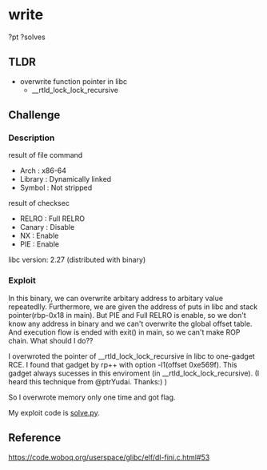 # write 
?pt ?solves

## TLDR
* overwrite function pointer in libc 
	* \_\_rtld\_lock\_lock\_recursive 

## Challenge
### Description
result of file command
* Arch    : x86-64
* Library : Dynamically linked
* Symbol  : Not stripped

result of checksec
* RELRO  : Full RELRO
* Canary : Disable
* NX     : Enable
* PIE    : Enable

libc version: 2.27 (distributed with binary)
### Exploit 
In this binary, we can overwrite arbitary address to arbitary value repeatedlly.
Furthermore, we are given the address of puts in libc and stack pointer(rbp-0x18 in main).
But PIE and Full RELRO is enable, so we don't know any address in binary and we can't overwrite the global offset table.
And execution flow is ended with exit() in main, so we can't make ROP chain.
What should I do??

I overwroted the pointer of \_\_rtld\_lock\_lock\_recursive in libc to one-gadget RCE.
I found that gadget by rp++ with option -l1(offset 0xe569f).
This gadget always sucesses in this enviroment (in \_\_rtld\_lock\_lock\_recursive).
(I heard this technique from @ptrYudai. Thanks:) )

So I overwrote memory only one time and got flag.

My exploit code is [solve.py](https://github.com/kam1tsur3/2020_CTF/blob/master/bytebandits/pwn/write/solve.py).

## Reference
https://code.woboq.org/userspace/glibc/elf/dl-fini.c.html#53
